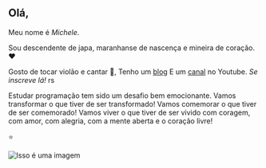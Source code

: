 ## Olá, 

Meu nome é *Michele*. 

Sou descendente de japa, maranhanse de nascença e mineira de coração. :heart:

Gosto de tocar violão e cantar :musical_note:, 
Tenho um [blog](https://harukakun.blogspot.com/) 
E um [canal](https://www.youtube.com/channel/UCrfbk8sG60m7dgIUDRtnsfA) no Youtube. _Se inscreve lá!_ rs

Estudar programação tem sido um desafio bem emocionante.
Vamos transformar o que tiver de ser transformado!
Vamos comemorar o que tiver de ser comemorado!
Vamos viver o que tiver de ser vivido com coragem,
com amor, com alegria, com a mente aberta e o coração livre!

:star:

![Isso é uma imagem]( https://2.bp.blogspot.com/-cVR9zbrckR8/XF8nFh5rCHI/AAAAAAAAGvw/18nmgBYZkmsYbv1kQGAM8haaaJXPdf6kwCLcBGAs/s1600/51735326_1941904582603869_7361318746977206272_n.jpg)
